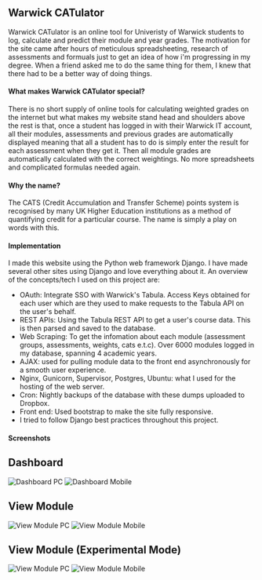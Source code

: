 ## Warwick CATulator

Warwick CATulator is an online tool for Univeristy of Warwick students to log, calculate and predict their module and year grades. The motivation for the site came after hours of meticulous spreadsheeting, research of assessments and formuals just to get an idea of how i'm progressing in my degree. When a friend asked me to do the same thing for them, I knew that there had to be a better way of doing things. 

#### What makes Warwick CATulator special?

There is no short supply of online tools for calculating weighted grades on the internet but what makes my website stand head and shoulders above the rest is that, once a student has logged in with their Warwick IT account, all their modules, assessments and previous grades are automatically displayed meaning that all a student has to do is simply enter the result for each assessment when they get it. Then all module grades are automatically calculated with the correct weightings. No more spreadsheets and complicated formulas needed again.

#### Why the name?

The CATS (Credit Accumulation and Transfer Scheme) points system is recognised by many UK Higher Education institutions as a method of quantifying credit for a particular course. The name is simply a play on words with this.

#### Implementation

I made this website using the Python web framework Django. I have made several other sites using Django and love everything about it. An overview of the concepts/tech I used on this project are:
- OAuth: Integrate SSO with Warwick's Tabula. Access Keys obtained for each user which are they used to make requests to the Tabula API on the user's behalf. 
- REST APIs: Using the Tabula REST API to get a user's course data. This is then parsed and saved to the database.
- Web Scraping: To get the infomation about each module (assessment groups, assessments, weights, cats e.t.c). Over 6000 modules logged in my database, spanning 4 academic years. 
- AJAX: used for pulling module data to the front end asynchronously for a smooth user experience.
- Nginx, Gunicorn, Supervisor, Postgres, Ubuntu: what I used for the hosting of the web server.
- Cron: Nightly backups of the database with these dumps uploaded to Dropbox.
- Front end: Used bootstrap to make the site fully responsive. 
- I tried to follow Django best practices throughout this project. 

#### Screenshots
## Dashboard
![Dashboard PC](/screenshots/dashboard_pc.PNG)
![Dashboard Mobile](/screenshots/dashboard_mobile.PNG)
## View Module
![View Module PC](/screenshots/view_module_pc.PNG)
![View Module Mobile](/screenshots/view_module_mobile.PNG)
## View Module (Experimental Mode)
![View Module PC](/screenshots/view_module_experimental_pc.PNG)
![View Module Mobile](/screenshots/view_module_experimental_mobile.PNG)